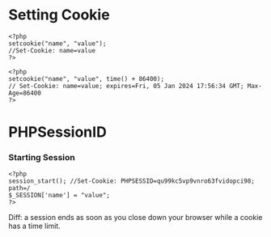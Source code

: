 # Setting Cookie
```
<?php
setcookie("name", "value");
//Set-Cookie: name=value
?>

<?php
setcookie("name", "value", time() + 86400);
// Set-Cookie: name=value; expires=Fri, 05 Jan 2024 17:56:34 GMT; Max-Age=86400
?>
```

# PHPSessionID

### Starting Session

```
<?php
session_start(); //Set-Cookie: PHPSESSID=qu99kc5vp9vnro63fvidopci98; path=/
$_SESSION['name'] = "value";
?>
```

Diff: a session ends as soon as you close down your browser while a cookie has a time limit.

